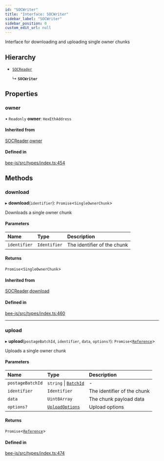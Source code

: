 ```yaml
---
id: "SOCWriter"
title: "Interface: SOCWriter"
sidebar_label: "SOCWriter"
sidebar_position: 0
custom_edit_url: null
---
```


Interface for downloading and uploading single owner chunks

## Hierarchy

- [`SOCReader`](SOCReader.md)

  ↳ **`SOCWriter`**

## Properties

### owner

• `Readonly` **owner**: `HexEthAddress`

#### Inherited from

[SOCReader](SOCReader.md).[owner](SOCReader.md#owner)

#### Defined in

[bee-js/src/types/index.ts:454](https://github.com/ethersphere/bee-js/blob/2c8b9d1/src/types/index.ts#L454)

## Methods

### download

▸ **download**(`identifier`): `Promise`<`SingleOwnerChunk`\>

Downloads a single owner chunk

#### Parameters

| Name | Type | Description |
| :------ | :------ | :------ |
| `identifier` | `Identifier` | The identifier of the chunk |

#### Returns

`Promise`<`SingleOwnerChunk`\>

#### Inherited from

[SOCReader](SOCReader.md).[download](SOCReader.md#download)

#### Defined in

[bee-js/src/types/index.ts:460](https://github.com/ethersphere/bee-js/blob/2c8b9d1/src/types/index.ts#L460)

___

### upload

▸ **upload**(`postageBatchId`, `identifier`, `data`, `options?`): `Promise`<[`Reference`](../types/Reference.md)\>

Uploads a single owner chunk

#### Parameters

| Name | Type | Description |
| :------ | :------ | :------ |
| `postageBatchId` | `string` \| [`BatchId`](../types/BatchId.md) | - |
| `identifier` | `Identifier` | The identifier of the chunk |
| `data` | `Uint8Array` | The chunk payload data |
| `options?` | [`UploadOptions`](UploadOptions.md) | Upload options |

#### Returns

`Promise`<[`Reference`](../types/Reference.md)\>

#### Defined in

[bee-js/src/types/index.ts:474](https://github.com/ethersphere/bee-js/blob/2c8b9d1/src/types/index.ts#L474)
